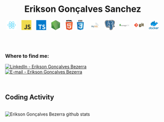 <h1 align="center">Erikson Gonçalves Sanchez</h1>

<p align="center">
  <img height="32" src="https://raw.githubusercontent.com/github/explore/80688e429a7d4ef2fca1e82350fe8e3517d3494d/topics/react/react.png" alt="React" title="React JS, React Native, NextJS"/>
  <span>&nbsp;</span><span>&nbsp;</span>
  <img height="32" src="https://raw.githubusercontent.com/github/explore/80688e429a7d4ef2fca1e82350fe8e3517d3494d/topics/javascript/javascript.png" alt="Javascript" title="Javascript"/>
  <span>&nbsp;</span><span>&nbsp;</span>
  <img height="32" src="https://raw.githubusercontent.com/github/explore/80688e429a7d4ef2fca1e82350fe8e3517d3494d/topics/typescript/typescript.png" alt="Typescript" title="Typescript"/>
  <span>&nbsp;</span><span>&nbsp;</span>
  <img height="32" src="https://raw.githubusercontent.com/github/explore/80688e429a7d4ef2fca1e82350fe8e3517d3494d/topics/nodejs/nodejs.png" alt="Nodejs" title="Node JS"/>
  <span>&nbsp;</span>
  <img height="32" src="https://raw.githubusercontent.com/github/explore/80688e429a7d4ef2fca1e82350fe8e3517d3494d/topics/html/html.png" alt="HTML5" title="HTML 5"/>

  <img height="32" src="https://raw.githubusercontent.com/github/explore/80688e429a7d4ef2fca1e82350fe8e3517d3494d/topics/css/css.png" alt="CSS3" title="CSS 3"/>
  <span>&nbsp;</span><span>&nbsp;</span>
  <img height="32" src="https://raw.githubusercontent.com/github/explore/80688e429a7d4ef2fca1e82350fe8e3517d3494d/topics/mysql/mysql.png" alt="MySQL" title="Banco de dados MySQL"/>
  <span>&nbsp;</span><span>&nbsp;</span>
  <img height="32" src="https://raw.githubusercontent.com/github/explore/80688e429a7d4ef2fca1e82350fe8e3517d3494d/topics/postgresql/postgresql.png" alt="PostgreSQL" title="Banco de dados PostgreSQL"/>
  <span>&nbsp;</span><span>&nbsp;</span>
  <img height="32" src="https://raw.githubusercontent.com/github/explore/80688e429a7d4ef2fca1e82350fe8e3517d3494d/topics/mongodb/mongodb.png" alt="MongoDB" title="Banco de dados MongoDB"/>
  <span>&nbsp;</span><span>&nbsp;</span>
  <img height="32" src="https://raw.githubusercontent.com/github/explore/80688e429a7d4ef2fca1e82350fe8e3517d3494d/topics/git/git.png" alt="Git" title="Git | Github"/>
  <span>&nbsp;</span><span>&nbsp;</span>
  <img height="32" src="https://raw.githubusercontent.com/github/explore/80688e429a7d4ef2fca1e82350fe8e3517d3494d/topics/docker/docker.png" alt="Docker" title="Docker"/>
</p>

<br/><br/>

### **Where to find me:**

<a href="https://www.linkedin.com/in/eriksongoncalves/" target="_blank" title="LinkedIn - Erikson Gonçalves Bezerra"><img alt="LinkedIn - Erikson Gonçalves Bezerra" width="28" src="https://www.svgrepo.com/show/81143/linkedin.svg" /></a>
<span>&nbsp;</span><span>&nbsp;</span>
<a href="mailto:eriksongoncalves@yahoo.com.br" target="_blank" title="E-mail - Erikson Gonçalves Bezerra"><img alt="E-mail - Erikson Gonçalves Bezerra" width="32" src="https://www.svgrepo.com/show/34965/email.svg" /></a>


<br/>

## **Coding Activity**

<br/>

<img src="https://github-readme-stats.vercel.app/api?username=eriksongoncalves&show_icons=true&theme=dark" alt="Erikson Gonçalves Bezerra github stats" />

